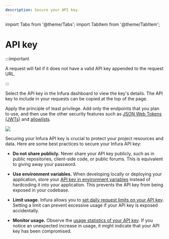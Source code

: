 ```yaml
---
description: Secure your API key.
---
```


import Tabs from '@theme/Tabs';
import TabItem from '@theme/TabItem';

# API key

:::important

A request will fail if it does not have a valid API key appended to the request URL.

:::

Select the API key in the Infura dashboard to view the key's details. The API key to include in your requests can be
copied at the top of the page.

Apply the principle of least privilege. Add only the endpoints that you plan to use, and then use the other
security features such as [JSON Web Tokens (JWTs)](use-jwts.md) and [allowlists](use-an-allowlist.md).

<div class="left-align-container">
  <div class="img-large">
    <img
      src={require('../../../images/project_page.png').default}
    />
  </div>
</div>

Securing your Infura API key is crucial to protect your project resources and data. Here are some best practices to
secure your Infura API key:

* **Do not share publicly.** Never share your API key publicly, such as in public repositories, client-side code, or public
    forums. This is equivalent to giving away your password.

* **Use environment variables.** When developing locally or deploying your application, store your
    [API key in environment variables](../../../../../services/how-to/javascript-dotenv) instead of hardcoding it into
    your application. This prevents the API key from being exposed in your codebase.

* **Limit usage.** Infura allows you to [set daily request limits on your API key](set-rate-limits.md). Setting a limit can
    prevent excessive usage if your API key is exposed accidentally.

* **Monitor usage.** Observe the [usage statistics of your API key](../dashboard-stats.md). If you notice an unexpected
    increase in usage, it might indicate that your API key has been compromised.
